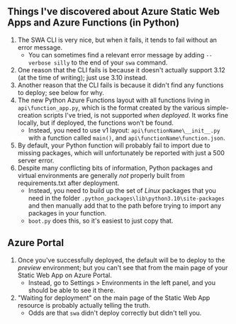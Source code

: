 ## Things I've discovered about Azure Static Web Apps and Azure Functions (in Python)

1. The SWA CLI is very nice, but when it fails, it tends to fail without an error message.
   * You can sometimes find a relevant error message by adding `--verbose silly` to the end of your `swa` command.
1. One reason that the CLI fails is because it doesn't actually support 3.12 (at the time of writing); just use 3.10 instead.
1. Another reason that the CLI fails is because it didn't find any functions to deploy; see below for why.
1. The new Python Azure Functions layout with all functions living in `api\function_app.py`, which is the format created by the various simple-creation scripts I've tried, is not supported *when deployed*.  It works fine locally, but if deployed, the functions won't be found.
   * Instead, you need to use v1 layout: `api\functionName\__init__.py` with a function called `main()`, and `api\functionName\function.json`.
1. By default, your Python function will probably fail to import due to missing packages, which will unfortunately be reported with just a 500 server error.
1. Despite many conflicting bits of information, Python packages and virtual environments are generally *not* properly built from requirements.txt after deployment.
   * Instead, you need to build up the set of *Linux* packages that you need in the folder `.python_packages\lib\python3.10\site-packages` and then manually add that to the path before trying to import any packages in your function.
   * `boot.py` does this, so it's easiest to just copy that.

## Azure Portal

1. Once you've successfully deployed, the default will be to deploy to the *preview* environment; but you can't see that from the main page of your Static Web App on Azure Portal.
   * Instead, go to Settings > Environments in the left panel, and you should be able to see it there.
1. "Waiting for deployment" on the main page of the Static Web App resource is probably actually telling the truth.
   * Odds are that `swa` didn't deploy correctly but didn't tell you.

